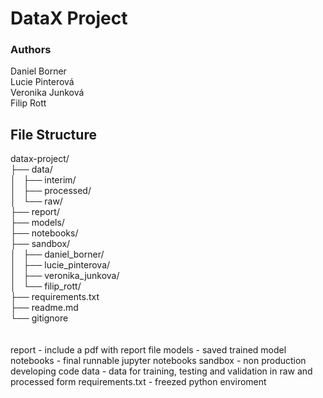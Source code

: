 # DataX Project
### Authors
Daniel Borner\
Lucie Pinterová\
Veronika Junková\
Filip Rott
## File Structure
datax-project/\
├── data/\
│&nbsp;&nbsp;&nbsp;├── interim/\
│&nbsp;&nbsp;&nbsp;├── processed/\
│&nbsp;&nbsp;&nbsp;└── raw/\
├── report/\
├── models/\
├── notebooks/\
├── sandbox/\
│&nbsp;&nbsp;&nbsp;├── daniel_borner/\
│&nbsp;&nbsp;&nbsp;├── lucie_pinterova/\
│&nbsp;&nbsp;&nbsp;├── veronika_junkova/\
│&nbsp;&nbsp;&nbsp;└── filip_rott/\
├── requirements.txt\
├── readme.md\
└── gitignore\
\
\
report - include a pdf with report file
models - saved trained model
notebooks - final runnable jupyter notebooks
sandbox - non production developing code
data - data for training, testing and validation in raw and processed form
requirements.txt - freezed python enviroment